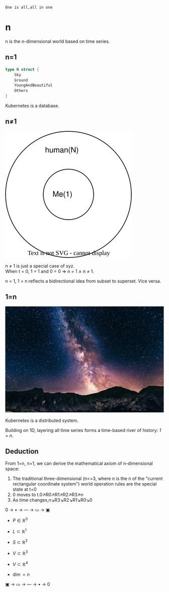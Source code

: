     One is all,all in one
    
# n

n is the n-dimensional world based on time series.

## n=1

```go
type N struct {
	Sky
	Ground
	YoungAndBeautiful 
	Others
}
```

Kubernetes is a database.


## n≠1

![image](1=N.svg)

n ≠ 1 is just a special case of xyz.  
When t = 0, 1 = 1 and 0 = 0 ⇒ n = 1 ∧ n ≠ 1.

n = 1, 1 = n reflects a bidirectional idea from subset to superset.
Vice versa.

## 1=n

![image](n.webp)

Kubernetes is a distributed system.

Building on 1D, layering all time series forms a time-based river of history: *1 = n*.

## Deduction

From 1=n, n=1, we can derive the mathematical axiom of n-dimensional space:
1. The traditional three-dimensional (n<=3, where n is the n of the "current rectangular coordinate system") world operation rules are the special state at t=0
1. 0 moves to t.0↗️R0↗️R1↗️R2↗️R3↗️n
1. As time changes,n↘️R3↘️R2↘️R1↘️R0↘️0

0 → • → ― → ▭ → ▣

- $P \in \mathbb{R}^0$
- $L \subset \mathbb{R}^1$
- $S \subset \mathbb{R}^2$
- $V \subset \mathbb{R}^3$
- $V \subset \mathbb{R}^4$

- $\dim = n$

▣ → ▭ → ― → • → 0
